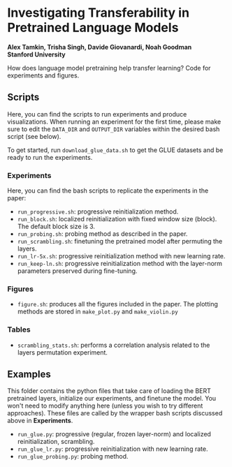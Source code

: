 # Investigating Transferability in Pretrained Language Models
**Alex Tamkin, Trisha Singh, Davide Giovanardi, Noah Goodman** <br>
**Stanford University** <br>

How does language model pretraining help transfer learning? Code for experiments and figures.

## Scripts
Here, you can find the scripts to run experiments and produce visualizations.
When running an experiment for the first time, please make sure to edit the `DATA_DIR` and `OUTPUT_DIR` variables within the 
desired bash script (see below).

To get started, run `download_glue_data.sh` to get the GLUE datasets and be ready to run the experiments.

### Experiments
Here, you can find the bash scripts to replicate the experiments in the paper:
- `run_progressive.sh`: progressive reinitialization method.
- `run_block.sh`: localized reinitialization with fixed window size (block). The default block size is 3.
- `run_probing.sh`: probing method as described in the paper.
- `run_scrambling.sh`: finetuning the pretrained model after permuting the layers.
- `run_lr-5x.sh`: progressive reinitialization method with new learning rate.
- `run_keep-ln.sh`: progressive reinitialization method with the layer-norm parameters preserved during fine-tuning.

### Figures
- `figure.sh`: produces all the figures included in the paper. The plotting methods are stored in `make_plot.py` and `make_violin.py`

### Tables
- `scrambling_stats.sh`: performs a correlation analysis related to the layers permutation experiment.

## Examples
This folder contains the python files that take care of loading the BERT pretrained layers, initialize our experiments, and finetune the model. You won't need to modify anything here (unless you wish to try different approaches). These files are called by the wrapper bash scripts discussed above in **Experiments**.
- `run_glue.py`: progressive (regular, frozen layer-norm) and localized reinitialization, scrambling.
- `run_glue_lr.py`: progressive reinitialization with new learning rate.
- `run_glue_probing.py`: probing method.
